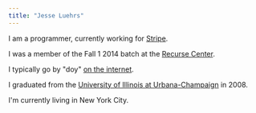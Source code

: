 ```yaml
---
title: "Jesse Luehrs"
---
```


I am a programmer, currently working for [Stripe](https://stripe.com/).

I was a member of the Fall 1 2014 batch at the [Recurse Center](https://recurse.com/).

I typically go by "doy" [on the internet](/internet/).

I graduated from the [University of Illinois at Urbana-Champaign](https://uiuc.edu/) in 2008.

I'm currently living in New York City.
